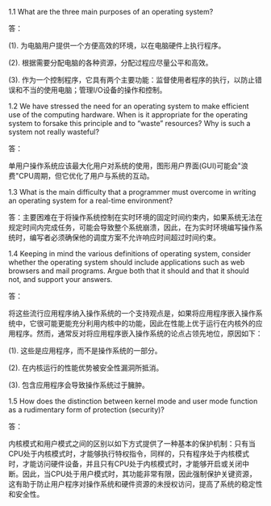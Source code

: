 1.1 What are the three main purposes of an operating system?

答：

(1). 为电脑用户提供一个方便高效的环境，以在电脑硬件上执行程序。

(2). 根据需要分配电脑的各种资源，分配过程应尽量公平和高效。

(3). 作为一个控制程序，它具有两个主要功能：监督使用者程序的执行，以防止错误和不当的使用电脑；管理I/O设备的操作和控制。

1.2 We have stressed the need for an operating system to make efficient use of the computing hardware. 
When is it appropriate for the operating system to forsake this principle and to “waste” resources? Why is such a system not really wasteful?

答：

单用户操作系统应该最大化用户对系统的使用，图形用户界面(GUI)可能会"浪费"CPU周期，但它优化了用户与系统的互动。

1.3 What is the main difficulty that a programmer must overcome in writing an operating system for a real-time environment?

答：主要困难在于将操作系统控制在实时环境的固定时间约束内，如果系统无法在规定时间内完成任务，可能会导致整个系统崩溃，因此，在为实时环境编写操作系统时，编写者必须确保他的调度方案不允许响应时间超过时间约束。

1.4 Keeping in mind the various definitions of operating system, consider whether the operating system should include applications such as web browsers and mail programs. Argue both that it should and that it should not, and support your answers.

答：

将这些流行应用程序纳入操作系统的一个支持观点是，如果将应用程序嵌入操作系统中，它很可能更能充分利用内核中的功能，因此在性能上优于运行在内核外的应用程序。然而，通常反对将应用程序嵌入操作系统的论点占领先地位，原因如下：

(1). 这些是应用程序，而不是操作系统的一部分。

(2). 在内核运行的性能优势被安全性漏洞所抵消。

(3). 包含应用程序会导致操作系统过于臃肿。

1.5 How does the distinction between kernel mode and user mode function as a rudimentary form of protection (security)?

答：

内核模式和用户模式之间的区别以如下方式提供了一种基本的保护机制：只有当CPU处于内核模式时，才能够执行特权指令，同样的，只有程序处于内核模式时，才能访问硬件设备，并且只有CPU处于内核模式时，才能够开启或关闭中断。因此，当CPU处于用户模式时，其功能非常有限，因此强制保护关键资源，这有助于防止用户程序对操作系统和硬件资源的未授权访问，提高了系统的稳定性和安全性。
























